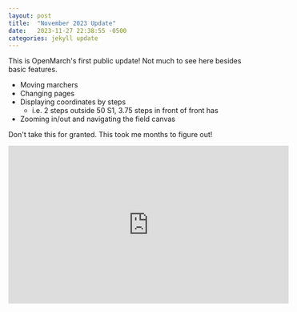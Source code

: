 ```yaml
---
layout: post
title:  "November 2023 Update"
date:   2023-11-27 22:38:55 -0500
categories: jekyll update
---
```

This is OpenMarch's first public update! Not much to see here besides basic features.
- Moving marchers
- Changing pages
- Displaying coordinates by steps
  - i.e. 2 steps outside 50 S1, 3.75 steps in front of front has
- Zooming in/out and navigating the field canvas

Don't take this for granted. This took me months to figure out!

<iframe width="560" height="315" src="https://www.youtube.com/embed/9AaPanvAesA?si=a7dHAU92kpHcfDSr" title="YouTube video player" frameborder="0" allow="accelerometer; autoplay; clipboard-write; encrypted-media; gyroscope; picture-in-picture; web-share" allowfullscreen></iframe>
